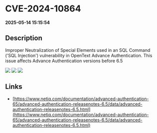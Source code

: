 # CVE-2024-10864

**2025-05-14 15:15:54**

## Description
Improper Neutralization of Special Elements used in an SQL Command ('SQL Injection') vulnerability in OpenText Advance Authentication. This issue affects Advance Authentication versions before 6.5

![](https://img.shields.io/static/v1?label=Score&message=7.5&color=red)
![](https://img.shields.io/static/v1?label=Severity&message=HIGH&color=red)
![](https://img.shields.io/static/v1?label=CWE&message=SQL&color=green)

## Links
- [https://www.netiq.com/documentation/advanced-authentication-65/advanced-authentication-releasenotes-6.5/data/advanced-authentication-releasenotes-6.5.html](https://www.netiq.com/documentation/advanced-authentication-65/advanced-authentication-releasenotes-6.5/data/advanced-authentication-releasenotes-6.5.html)
